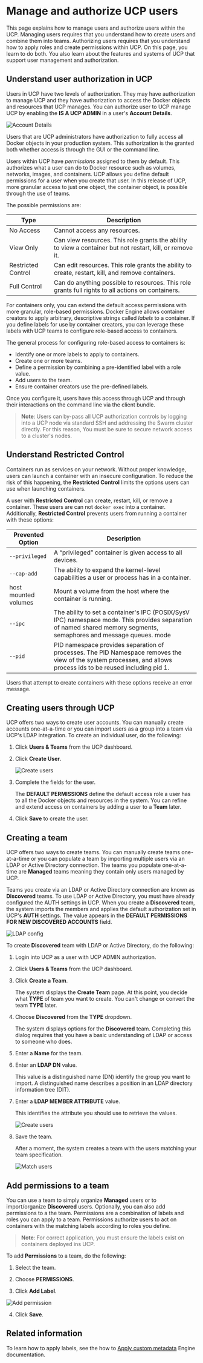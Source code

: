 <!--[metadata]>
+++
title = "Manage and authorize users"
description = "Manage and authorize users"
keywords = ["authorize, authentication, users, teams, UCP, Docker, objects"]
[menu.main]
parent="mn_manage_ucp"
+++
<![end-metadata]-->

# Manage and authorize UCP users

This page explains how to manage users and authorize users within the UCP.
Managing users requires that you understand how to create users and combine them
into teams. Authorizing users requires that you understand how to apply roles
and create permissions within UCP.  On this page, you learn to do both. You also
learn about the features and systems of UCP that support user management and
authorization.

## Understand user authorization in UCP

Users in UCP have two levels of authorization. They may have authorization to
manage UCP and they have authorization to access the Docker objects and
resources that UCP manages. You can authorize user to UCP manage UCP by enabling
the **IS A UCP ADMIN** in a user's **Account Details**.

![Account Details](../images/account_details.png)

Users that are UCP administrators have authorization to fully access all Docker
objects in your production system. This authorization is the granted both
whether access is through the GUI or the command line.

Users within UCP have *permissions* assigned to them by default. This authorizes
what a user can do to Docker resource such as volumes, networks, images, and
containers. UCP allows you define default permissions for a user when you create
that user. In this release of UCP, more granular access to just one object, the
container object, is possible through the use of teams.

The possible permissions are:

| Type               | Description                                                                                                  |
|--------------------|--------------------------------------------------------------------------------------------------------------|
| No Access          | Cannot access any resources.                                                                                 |
| View Only          | Can view resources. This role grants the ability to view a container but not restart, kill, or remove it. |
| Restricted Control | Can edit resources. This role grants the ability to create, restart, kill, and remove containers.         |
| Full Control       | Can do anything possible to resources. This role grants full rights to all actions on containers.                         |

For containers only, you can extend the default access permissions with more
granular, role-based permissions. Docker Engine allows container creators to
apply arbitrary, descriptive strings called *labels* to a container. If you
define labels for use by container creators, you can leverage these
labels with UCP teams to configure role-based access to containers.

The general process for configuring role-based access to containers is:

* Identify one or more labels to apply to containers.
* Create one or more teams.
* Define a permission by combining a pre-identified label with a role value.
* Add users to the team.
* Ensure container creators use the pre-defined labels.

Once you configure it, users have this access through UCP and through their
interactions on the command line via the client bundle.

>**Note**: Users can by-pass all UCP authorization controls by logging into a UCP node via
standard SSH and addressing the Swarm cluster directly. For this reason, You
must be sure to secure network access to a cluster's nodes.   

## Understand Restricted Control

Containers run as services on your network. Without proper knowledge, users can
launch a container with an insecure configuration. To reduce the risk of this
happening, the **Restricted Control** limits the options users can use when
launching containers.

A user with **Restricted Control** can create, restart, kill, or remove a
container. These users are can not `docker exec` into a container. Additionally,
**Restricted Control** prevents users from running a container with these
options:

| Prevented Option     | Description                                                                                                                                                         |
|----------------------|---------------------------------------------------------------------------------------------------------------------------------------------------------------------|
| `--privileged`       | A “privileged” container is given access to all devices.                                                                                                            |
| `--cap-add`          | The ability to expand the kernel-level capabilities a user or process has in a  container.                                                                          |
| host mounted volumes | Mount a volume from the host where the container is running.                                                                                                        |
| `--ipc`              | The ability to set a container's IPC (POSIX/SysV IPC) namespace mode. This provides separation of named shared memory segments, semaphores and message queues. mode |
| `--pid`              | PID namespace provides separation of processes. The PID Namespace removes the view of the system processes, and allows process ids to be reused including pid 1.    |

Users that attempt to create containers with these options receive an error message.

## Creating users through UCP

UCP offers two ways to create user accounts. You can manually create accounts
one-at-a-time or you can import users as a group into a team via UCP's LDAP
integration. To create an individual user, do the following:

1. Click **Users & Teams** from the UCP dashboard.

2. Click **Create User**.

    ![Create users](../images/create_user.png)

3. Complete the fields for the user.

    The **DEFAULT PERMISSIONS** define the default access role a user has to all
    the Docker objects and resources in the system. You can refine and extend access
    on containers by adding a user to a **Team** later.

4. Click **Save** to create the user.

## Creating a team

UCP offers two ways to create teams. You can manually create teams one-at-a-time
or you can populate a team by importing multiple users via an LDAP or Active
Directory connection. The teams you populate one-at-a-time are **Managed** teams
meaning they contain only users managed by UCP.

Teams you create via an LDAP or Active Directory connection are known as
**Discovered** teams. To use LDAP or Active Directory, you must have already
configured the AUTH settings in UCP. When you create a **Discovered** team, the
system imports the members and applies the default authorization set in UCP's
**AUTH** settings. The value appears in the **DEFAULT PERMISSIONS FOR NEW
DISCOVERED ACCOUNTS** field.   

![LDAP config](../images/ldap_access.png)

To create **Discovered** team with LDAP or Active Directory, do the following:

1. Login into UCP as a user with UCP ADMIN authorization.

2. Click **Users & Teams** from the UCP dashboard.

3. Click **Create a Team**.

    The system displays the **Create Team** page. At this point, you decide what
    **TYPE** of team you want to create. You can't change or convert the team
    **TYPE** later.

4. Choose **Discovered** from the **TYPE** dropdown.

    The system displays options for the **Discovered** team. Completing this
    dialog requires that you have a basic understanding of LDAP or access to
    someone who does.

5. Enter a **Name** for the team.

5. Enter an **LDAP DN** value.

    This value is a distinguished name (DN) identify the group you want to
    import. A distinguished name describes a position in an LDAP
    directory information tree (DIT).

6. Enter a **LDAP MEMBER ATTRIBUTE** value.

    This identifies the attribute you should use to retrieve the values.

    ![Create users](../images/save_team.png)

7. Save the team.

    After a moment, the system creates a team with the users matching
    your team specification.

    ![Match users](../images/match_list.png)

## Add permissions to a team

You can use a team to simply organize **Managed** users or to import/organize
**Discovered** users. Optionally, you can also add permissions to a the team.
Permissions are a combination of labels and roles you can apply to a team.
Permissions authorize users to act on containers with the matching labels
according to roles you define.

>**Note**: For correct application, you must ensure the labels exist on
containers deployed ins UCP.  

To add **Permissions** to a team, do the following:

1. Select the team.

2. Choose **PERMISSIONS**.

3. Click **Add Label**.

  ![Add permission](../images/add_permission.png)

4. Click **Save**.

## Related information

To learn how to apply labels, see the how to [Apply custom
metadata](https://docs.docker.com/engine/userguide/labels-custom-metadata/)
Engine documentation.
